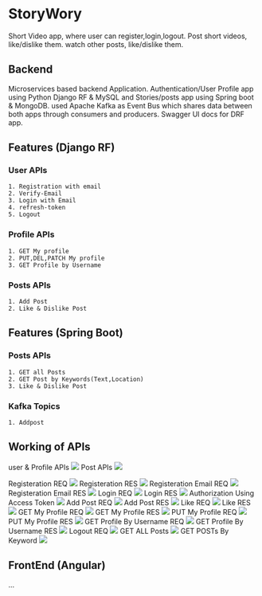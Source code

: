 # StoryWory
Short Video app, where user can register,login,logout. Post short videos, like/dislike them. watch other posts, like/dislike them.

## Backend
Microservices based backend Application. Authentication/User Profile app using Python Django RF & MySQL and Stories/posts app using Spring boot & MongoDB.
used Apache Kafka as Event Bus which shares data between both apps through consumers and producers. Swagger UI docs for DRF app.

## Features (Django RF)
### User APIs
```
1. Registration with email
2. Verify-Email
3. Login with Email
4. refresh-token
5. Logout
```
### Profile APIs
```
1. GET My profile
2. PUT,DEL,PATCH My profile
3. GET Profile by Username
```
### Posts APIs
```
1. Add Post
2. Like & Dislike Post
```
## Features (Spring Boot)
### Posts APIs
```
1. GET all Posts
2. GET Post by Keywords(Text,Location)
3. Like & Dislike Post
```
### Kafka Topics
```
1. Addpost
```
## Working of APIs
user & Profile APIs ![](https://github.com/robiee97/storywory/blob/main/screenshots/User&profileApis.JPG)
Post APIs ![](https://github.com/robiee97/storywory/blob/main/screenshots/PostApis.JPG)

Registeration REQ ![](https://github.com/robiee97/storywory/blob/main/screenshots/authRegisterReq.JPG)
Registeration RES ![](https://github.com/robiee97/storywory/blob/main/screenshots/authRegisterRes.JPG)
Registeration Email REQ ![](https://github.com/robiee97/storywory/blob/main/screenshots/regemail.JPG)
Registeration Email RES ![](https://github.com/robiee97/storywory/blob/main/screenshots/regemailres.JPG)
Login REQ ![](https://github.com/robiee97/storywory/blob/main/screenshots/loginreq.JPG)
Login RES ![](https://github.com/robiee97/storywory/blob/main/screenshots/loginres.JPG)
Authorization Using Access Token ![](https://github.com/robiee97/storywory/blob/main/screenshots/authorizationBearer.JPG)
Add Post REQ ![](https://github.com/robiee97/storywory/blob/main/screenshots/addpostreq.JPG)
Add Post RES ![](https://github.com/robiee97/storywory/blob/main/screenshots/addpostres.JPG)
Like REQ ![](https://github.com/robiee97/storywory/blob/main/screenshots/likereq.JPG)
Like RES ![](https://github.com/robiee97/storywory/blob/main/screenshots/likeres.JPG)
GET My Profile REQ ![](https://github.com/robiee97/storywory/blob/main/screenshots/getmyprofilereq.JPG)
GET My Profile RES ![](https://github.com/robiee97/storywory/blob/main/screenshots/getmyprofileres.JPG)
PUT My Profile REQ ![](https://github.com/robiee97/storywory/blob/main/screenshots/putmyprofilereq.JPG)
PUT My Profile RES ![](https://github.com/robiee97/storywory/blob/main/screenshots/putmyprofileres.JPG)
GET Profile By Username REQ ![](https://github.com/robiee97/storywory/blob/main/screenshots/getprofilebyusernamereq.JPG)
GET Profile By Username RES ![](https://github.com/robiee97/storywory/blob/main/screenshots/getprofilebyusernameres.JPG)
Logout REQ ![](https://github.com/robiee97/storywory/blob/main/screenshots/logoutreq.JPG)
GET ALL Posts ![](https://github.com/robiee97/storywory/blob/main/screenshots/getAllpost.JPG)
GET POSTs By Keyword ![](https://github.com/robiee97/storywory/blob/main/screenshots/getpostbyloc.JPG)

## FrontEnd (Angular)
...
